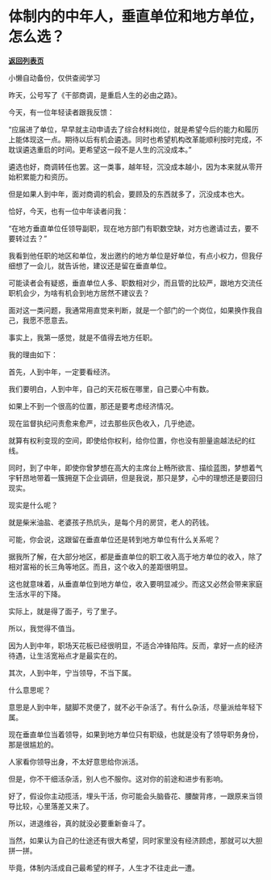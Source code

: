 # 体制内的中年人，垂直单位和地方单位，怎么选？

[**返回列表页**](/gzh/费曼的小茶馆)

小懒自动备份，仅供查阅学习

昨天，公号写了《干部商调，是重启人生的必由之路》。

  

今天，有一位年轻读者跟我反馈：

  

“应届进了单位，早早就主动申请去了综合材料岗位，就是希望今后的能力和履历上能体现这一点。期待以后有机会遴选。同时也希望机构改革能顺利按时完成，不耽误遴选重启的时间。更希望这一段不是人生的沉没成本。”

  

遴选也好，商调转任也罢。这一类事，越年轻，沉没成本越小，因为本来就从零开始积累能力和资历。

  

但是如果人到中年，面对商调的机会，要顾及的东西就多了，沉没成本也大。

  

恰好，今天，也有一位中年读者问我：

  

“在地方垂直单位任领导副职，现在地方部门有职数空缺，对方也邀请过去，要不要转过去？”

  

我看到他任职的地区和单位，发出邀约的地方单位是好单位，有点小权力，但我仔细想了一会儿，就告诉他，建议还是留在垂直单位。

  

可能读者会有疑惑，垂直单位人多、职数相对少，而且管的比较严，跟地方交流任职机会少，为啥有机会到地方居然不建议去？

  

面对这一类问题，我通常用直觉来判断，就是一个部门的一个岗位，如果换作我自己，我愿不愿意去。

  

事实上，我第一感觉，就是不值得去地方任职。

  

我的理由如下：

  

首先，人到中年，一定要看经济。

  

我们要明白，人到中年，自己的天花板在哪里，自己要心中有数。

  

如果上不到一个很高的位置，那还是要考虑经济情况。

  

现在监督执纪问责愈来愈严，过去那些灰色收入，几乎绝迹。

  

就算有权利变现的空间，即使给你权利，给你位置，你也没有胆量逾越法纪的红线。

  

同时，到了中年，即使你曾梦想在高大的主席台上畅所欲言、描绘蓝图，梦想着气宇轩昂地带着一簇拥趸下企业调研，但是我说，那只是梦，心中的理想还是要回归现实。

  

现实是什么呢？

  

就是柴米油盐、老婆孩子热炕头，是每个月的房贷，老人的药钱。

  

可能，你会说，这跟留在垂直单位还是转到地方单位有什么关系呢？

  

据我所了解，在大部分地区，都是垂直单位的职工收入高于地方单位的收入，除了相对富裕的长三角等地区。而且，这个收入的差距很明显。

  

这也就意味着，从垂直单位到地方单位，收入要明显减少。而这又必然会带来家庭生活水平的下降。

  

实际上，就是得了面子，亏了里子。

  

所以，我觉得不值当。

  

因为人到中年，职场天花板已经很明显，不适合冲锋陷阵。反而，拿好一点的经济待遇，让生活宽裕点才是最实在的。

  

其次，人到中年，宁当领导，不当下属。

  

什么意思呢？

  

意思是人到中年，腿脚不灵便了，就不必干杂活了。有什么杂活，尽量派给年轻下属。

  

现在垂直单位当着领导，如果到地方单位只有职级，也就是没有了领导职务身份，那是很尴尬的。

  

人家看你领导出身，不太好意思给你派活。

  

但是，你不干细活杂活，别人也不服你。这对你的前途和进步有影响。

  

好了，假设你主动揽活，埋头干活，你可能会头脑昏花、腰酸背疼，一跟原来当领导比较，心里落差又来了。

  

所以，进退维谷，真的就没必要重新奋斗了。

  

当然，如果认为自己的仕途还有很大希望，同时家里没有经济顾虑，那就可以大胆拼一拼。

  

毕竟，体制内活成自己最希望的样子，人生才不往走此一遭。

